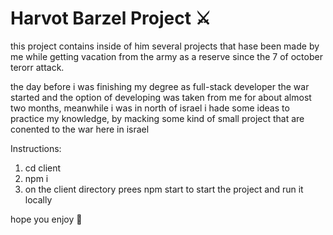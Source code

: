 # Harvot Barzel Project ⚔️

this project contains inside of him several projects that hase been made by me while getting vacation from the army as a reserve since the 7 of october terorr attack.

the day before i was finishing my degree as full-stack developer the war started and the option of developing was taken from me for about almost two months, meanwhile i was in north of israel i hade some ideas to practice my knowledge, by macking some kind of small project that are conented to the war here in israel

Instructions:

1. cd client
2. npm i
3. on the client directory prees npm start to start the project and run it locally

hope you enjoy 🙂
